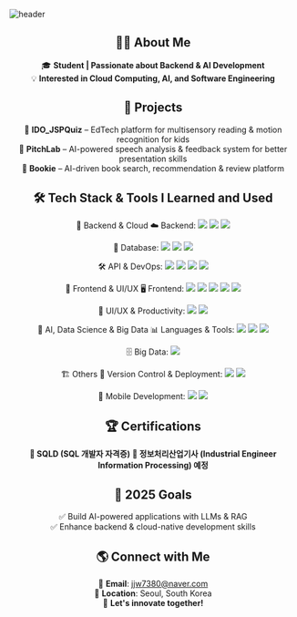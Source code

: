 ![header](https://capsule-render.vercel.app/api?type=Transparent&color=gradient&height=150&section=header&text=WELCOME&fontSize=50&fontAlignY=40)

<div align="center">

## 👨‍🎓 About Me  
🎓 **Student | Passionate about Backend & AI Development**  
💡 **Interested in Cloud Computing, AI, and Software Engineering**  

## 📌 Projects  
🔹 **IDO_JSPQuiz** – EdTech platform for multisensory reading & motion recognition for kids  
🔹 **PitchLab** – AI-powered speech analysis & feedback system for better presentation skills  
🔹 **Bookie** – AI-driven book search, recommendation & review platform  

## 🛠️ Tech Stack & Tools I Learned and Used
🎯 Backend & Cloud
☁️ Backend:
<img src="https://img.shields.io/badge/Java-007396?style=flat&logo=java&logoColor=white"/>
<img src="https://img.shields.io/badge/Spring%20Boot-6DB33F?style=flat&logo=spring-boot&logoColor=white"/>
<img src="https://img.shields.io/badge/Thymeleaf-005F0F?style=flat&logo=thymeleaf&logoColor=white"/>

💾 Database:
<img src="https://img.shields.io/badge/MariaDB-003545?style=flat&logo=mariadb&logoColor=white"/>
<img src="https://img.shields.io/badge/MongoDB-47A248?style=flat&logo=mongodb&logoColor=white"/>
<img src="https://img.shields.io/badge/Oracle-F80000?style=flat&logo=oracle&logoColor=white"/>

🛠️ API & DevOps:
<img src="https://img.shields.io/badge/REST%20API-000000?style=flat&logo=restful&logoColor=white"/>
<img src="https://img.shields.io/badge/OpenAPI-6BA539?style=flat&logo=openapiinitiative&logoColor=white"/>
<img src="https://img.shields.io/badge/Postman-FF6C37?style=flat&logo=postman&logoColor=white"/>
<img src="https://img.shields.io/badge/Docker-2496ED?style=flat&logo=docker&logoColor=white"/>

🎨 Frontend & UI/UX
🖥 Frontend:
<img src="https://img.shields.io/badge/HTML5-E34F26?style=flat&logo=html5&logoColor=white"/>
<img src="https://img.shields.io/badge/CSS3-1572B6?style=flat&logo=css3&logoColor=white"/>
<img src="https://img.shields.io/badge/JavaScript-F7DF1E?style=flat&logo=javascript&logoColor=black"/>
<img src="https://img.shields.io/badge/Vue.js-4FC08D?style=flat&logo=vue.js&logoColor=white"/>
<img src="https://img.shields.io/badge/Bootstrap-7952B3?style=flat&logo=bootstrap&logoColor=white"/>

🎨 UI/UX & Productivity:
<img src="https://img.shields.io/badge/Figma-F24E1E?style=flat&logo=figma&logoColor=white"/>
<img src="https://img.shields.io/badge/Notion-000000?style=flat&logo=notion&logoColor=white"/>

🤖 AI, Data Science & Big Data
📊 Languages & Tools:
<img src="https://img.shields.io/badge/Python-3776AB?style=flat&logo=python&logoColor=white"/>
<img src="https://img.shields.io/badge/R-276DC3?style=flat&logo=r&logoColor=white"/>
<img src="https://img.shields.io/badge/C-A8B9CC?style=flat&logo=c&logoColor=black"/>

🗄 Big Data:
<img src="https://img.shields.io/badge/Hadoop-66CCFF?style=flat&logo=apachehadoop&logoColor=black"/>

🏗️ Others
🔧 Version Control & Deployment:
<img src="https://img.shields.io/badge/Git-F05032?style=flat&logo=git&logoColor=white"/>
<img src="https://img.shields.io/badge/KPAAS-000000?style=flat&logo=github&logoColor=white"/>

📱 Mobile Development:
<img src="https://img.shields.io/badge/Flutter-02569B?style=flat&logo=flutter&logoColor=white"/>
<img src="https://img.shields.io/badge/Dart-0175C2?style=flat&logo=dart&logoColor=white"/>

## 🏆 Certifications
**📜 SQLD (SQL 개발자 자격증)**
**📜 정보처리산업기사 (Industrial Engineer Information Processing) 예정**

## 🎯 2025 Goals  
✅ Build AI-powered applications with LLMs & RAG  
✅ Enhance backend & cloud-native development skills  

## 🌎 Connect with Me  
📩 **Email**: jjw7380@naver.com  
📍 **Location**: Seoul, South Korea  
🚀 **Let's innovate together!**  

</div>
